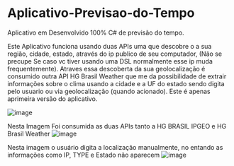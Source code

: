 # Aplicativo-Previsao-do-Tempo
Aplicativo em Desenvolvido 100% C# de previsão do tempo. 

Este Aplicativo funciona usando duas APIs uma que descobre o a sua região, cidade, estado, através do ip publico de seu computador, (Não se precupe Se caso vc tiver usando uma DSL normalmente esse ip muda frequentemente).
Atraves essa descoberta da sua geolocalização é consumido outra API HG Brasil Weather que me da possibilidade de extrair informações sobre o clima usando a cidade e a UF do estado sendo digita pelo usuario ou via geolocalização (quando acionado).
Este é apenas aprimeira versão do aplicativo.

![image](https://github.com/HugoSantosp/Aplicativo-Previsao-do-Tempo/assets/32572028/0e6453df-cb7c-45a6-8c6e-8d9585325eff)

Nesta Imagem Foi consumida as duas APIs tanto a HG BRASIL IPGEO e HG Brasil Weather
![image](https://github.com/HugoSantosp/Aplicativo-Previsao-do-Tempo/assets/32572028/4ea7b071-33d0-4a3f-8441-ae121472da9a)

Nesta imagem o usuário digita a localização manualmente, no entando as informações como IP, TYPE e Estado não aparecem
![image](https://github.com/HugoSantosp/Aplicativo-Previsao-do-Tempo/assets/32572028/844aeae3-fb4d-4284-b6d8-1498562a082d)
